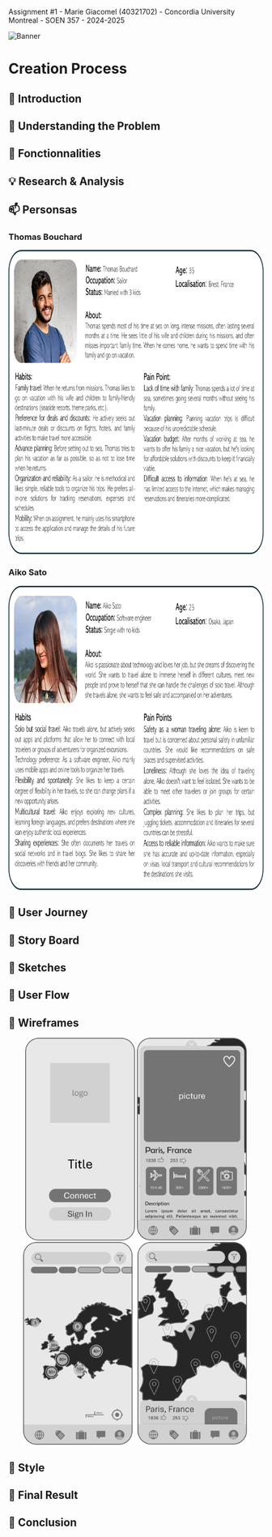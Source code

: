 Assignment #1 - Marie Giacomel (40321702) - Concordia University Montreal - SOEN 357 - 2024-2025


![Banner](https://htmlcolorcodes.com/assets/images/colors/baby-blue-color-solid-background-1920x1080.png) <!-- Remplace par l'URL de ton image de bannière -->

# Creation Process

## 🌟 Introduction
## 🚀 Understanding the Problem
## 🌟 Fonctionnalities
## 💡 Research & Analysis

## 📫 Personsas
### Thomas Bouchard
<p align="center">
  <img src="assets/persona1.png" alt="Persona_1" height="600">
</p>

### Aiko Sato
<p align="center">
  <img src="assets/persona2.png" alt="Persona_2" height="600">
</p>


## 🌟 User Journey
## 🌟 Story Board
## 🌟 Sketches
## 🌟 User Flow
## 🌟 Wireframes

<p align="center">
  <img src="assets/wireframe_1.png" alt="Wireframe_1" height="400">
  <img src="assets/wireframe_2.png" alt="Wireframe_2" height="400">
  <img src="assets/wireframe_3.png" alt="Wireframe_3" height="400">
  <img src="assets/wireframe_4.png" alt="Wireframe_4" height="400">
</p>

## 🌟 Style
## 🌟 Final Result
## 🌟 Conclusion

